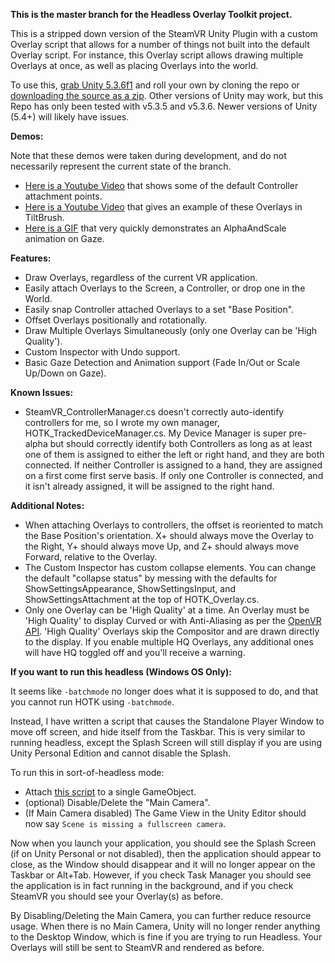**This is the master branch for the Headless Overlay Toolkit project.**

This is a stripped down version of the SteamVR Unity Plugin with a custom Overlay script that allows for a number of things not built into the default Overlay script. For instance, this Overlay script allows drawing multiple Overlays at once, as well as placing Overlays into the world.

To use this, [grab Unity 5.3.6f1](https://unity3d.com/get-unity/download/archive) and roll your own by cloning the repo or [downloading the source as a zip](https://github.com/Hotrian/HeadlessOverlayToolkit/archive/master.zip). Other versions of Unity may work, but this Repo has only been tested with v5.3.5 and v5.3.6. Newer versions of Unity (5.4+) will likely have issues.

**Demos:**

Note that these demos were taken during development, and do not necessarily represent the current state of the branch.
- [Here is a Youtube Video](https://www.youtube.com/watch?v=q1PTaL1Sx9I) that shows some of the default Controller attachment points.
- [Here is a Youtube Video](https://www.youtube.com/watch?v=nB19zl-_DlM) that gives an example of these Overlays in TiltBrush.
- [Here is a GIF](https://gfycat.com/SoftJointFrigatebird) that very quickly demonstrates an AlphaAndScale animation on Gaze.

**Features:**
- Draw Overlays, regardless of the current VR application.
- Easily attach Overlays to the Screen, a Controller, or drop one in the World.
- Easily snap Controller attached Overlays to a set "Base Position".
- Offset Overlays positionally and rotationally.
- Draw Multiple Overlays Simultaneously (only one Overlay can be 'High Quality').
- Custom Inspector with Undo support.
- Basic Gaze Detection and Animation support (Fade In/Out or Scale Up/Down on Gaze).

**Known Issues:**
- SteamVR_ControllerManager.cs doesn't correctly auto-identify controllers for me, so I wrote my own manager, HOTK_TrackedDeviceManager.cs. My Device Manager is super pre-alpha but should correctly identify both Controllers as long as at least one of them is assigned to either the left or right hand, and they are both connected. If neither Controller is assigned to a hand, they are assigned on a first come first serve basis. If only one Controller is connected, and it isn't already assigned, it will be assigned to the right hand.

**Additional Notes:**
- When attaching Overlays to controllers, the offset is reoriented to match the Base Position's orientation. X+ should always move the Overlay to the Right, Y+ should always move Up, and Z+ should always move Forward, relative to the Overlay.
- The Custom Inspector has custom collapse elements. You can change the default "collapse status" by messing with the defaults for ShowSettingsAppearance, ShowSettingsInput, and ShowSettingsAttachment at the top of HOTK_Overlay.cs.
- Only one Overlay can be 'High Quality' at a time. An Overlay must be 'High Quality' to display Curved or with Anti-Aliasing as per the [OpenVR API](https://github.com/ValveSoftware/openvr/wiki/IVROverlay::SetHighQualityOverlay). 'High Quality' Overlays skip the Compositor and are drawn directly to the display. If you enable multiple HQ Overlays, any additional ones will have HQ toggled off and you'll receive a warning.

**If you want to run this headless (Windows OS Only):**

It seems like `-batchmode` no longer does what it is supposed to do, and that you cannot run HOTK using `-batchmode`.

Instead, I have written a script that causes the Standalone Player Window to move off screen, and hide itself from the Taskbar. This is very similar to running headless, except the Splash Screen will still display if you are using Unity Personal Edition and cannot disable the Splash.

To run this in sort-of-headless mode:

- Attach [this script](https://gist.github.com/Hotrian/1b0512e9feed42085a11446d17c26a12) to a single GameObject.
- (optional) Disable/Delete the "Main Camera".
- (If Main Camera disabled) The Game View in the Unity Editor should now say `Scene is missing a fullscreen camera`.

Now when you launch your application, you should see the Splash Screen (if on Unity Personal or not disabled), then the application should appear to close, as the Window should disappear and it will no longer appear on the Taskbar or Alt+Tab. However, if you check Task Manager you should see the application is in fact running in the background, and if you check SteamVR you should see your Overlay(s) as before.

By Disabling/Deleting the Main Camera, you can further reduce resource usage. When there is no Main Camera, Unity will no longer render anything to the Desktop Window, which is fine if you are trying to run Headless. Your Overlays will still be sent to SteamVR and rendered as before.
